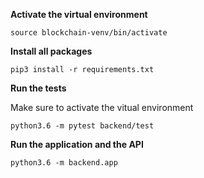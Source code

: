 **Activate the virtual environment**

```
source blockchain-venv/bin/activate

```
**Install all packages**

```
pip3 install -r requirements.txt

```

**Run the tests**

Make sure to activate the vitual environment
```
python3.6 -m pytest backend/test

```

**Run the application and the API**

```
python3.6 -m backend.app
```